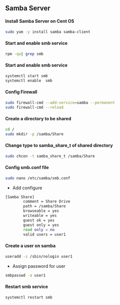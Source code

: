 
## Samba Server

#### Install Samba Server on Cent OS
```bash
sudo yum -y install samba samba-client
```
#### Start and enable smb service
```bash
rpm -qa| grep smb
```
#### Start and enable smb service 
```bash
systemctl start smb
systemctl enable  smb
```
#### Config Firewall
```bash
sudo firewall-cmd --add-service=samba --permanent
sudo firewall-cmd --reload
```
#### Create a directory to be shared
```bash
cd /
sudo mkdir -p /samba/Share
```
#### Change type to samba_share_t of shared directory
```bash
sudo chcon -t samba_share_t /samba/Share
```
#### Config smb.conf file
```bash
sudo nano /etc/samba/smb.conf
```
+ Add configure
```bash
[Samba Share]
        comment = Share Drive
        path = /samba/Share
        browseable = yes
        writeable = yes
        guest ok = yes
        guest only = yes
        read only = no
        valid users = user1
```
#### Create a user on samba 
```bash
useradd -s /sbin/nologin user1
```
+ Assign  password for user
```bash
smbpasswd -a user1
```
#### Restart smb service
```bash
systemctl restart smb
```
